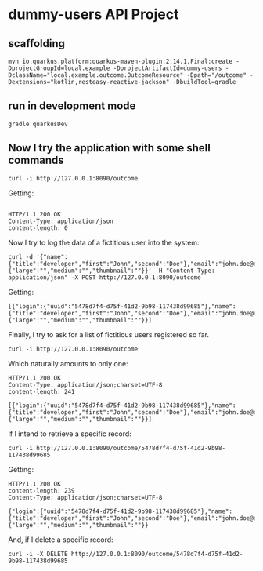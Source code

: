 # dummy-users API Project

## scaffolding

```shell
mvn io.quarkus.platform:quarkus-maven-plugin:2.14.1.Final:create -DprojectGroupId=local.example -DprojectArtifactId=dummy-users -DclassName="local.example.outcome.OutcomeResource" -Dpath="/outcome" -Dextensions="kotlin,resteasy-reactive-jackson" -DbuildTool=gradle
```

## run in development mode

```
gradle quarkusDev
```

## Now I try the application with some shell commands

```shell
curl -i http://127.0.0.1:8090/outcome
```

Getting:

```text

HTTP/1.1 200 OK
Content-Type: application/json
content-length: 0
```

Now I try to log the data of a fictitious user into the system:

```shell
curl -d '{"name":{"title":"developer","first":"John","second":"Doe"},"email":"john.doe@example.local","phone":"032165497","cell":"3210456789","picture":{"large":"","medium":"","thumbnail":""}}' -H "Content-Type: application/json" -X POST http://127.0.0.1:8090/outcome
```

Getting:

```text
[{"login":{"uuid":"5478d7f4-d75f-41d2-9b98-117438d99685"},"name":{"title":"developer","first":"John","second":"Doe"},"email":"john.doe@example.local","phone":"032165497","cell":"3210456789","picture":{"large":"","medium":"","thumbnail":""}}]
```

Finally, I try to ask for a list of fictitious users registered so far.

```shell
curl -i http://127.0.0.1:8090/outcome
```

Which naturally amounts to only one:

```text
HTTP/1.1 200 OK
Content-Type: application/json;charset=UTF-8
content-length: 241

[{"login":{"uuid":"5478d7f4-d75f-41d2-9b98-117438d99685"},"name":{"title":"developer","first":"John","second":"Doe"},"email":"john.doe@example.local","phone":"032165497","cell":"3210456789","picture":{"large":"","medium":"","thumbnail":""}}]
```

If I intend to retrieve a specific record:

```shell
curl -i http://127.0.0.1:8090/outcome/5478d7f4-d75f-41d2-9b98-117438d99685
```

Getting:

```text
HTTP/1.1 200 OK
content-length: 239
Content-Type: application/json;charset=UTF-8

{"login":{"uuid":"5478d7f4-d75f-41d2-9b98-117438d99685"},"name":{"title":"developer","first":"John","second":"Doe"},"email":"john.doe@example.local","phone":"032165497","cell":"3210456789","picture":{"large":"","medium":"","thumbnail":""}}
```

And, if I delete a specific record:

```shell
curl -i -X DELETE http://127.0.0.1:8090/outcome/5478d7f4-d75f-41d2-9b98-117438d99685
```